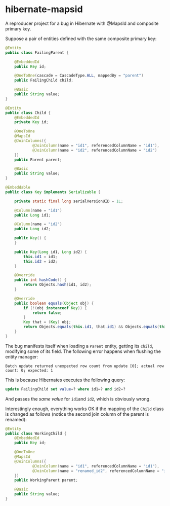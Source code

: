 hibernate-mapsid
================

A reproducer project for a bug in Hibernate with @MapsId and composite primary key.

Suppose a pair of entities defined with the same composite primary key:

```java
@Entity
public class FailingParent {

    @EmbeddedId
    public Key id;

    @OneToOne(cascade = CascadeType.ALL, mappedBy = "parent")
    public FailingChild child;

    @Basic
    public String value;
}

@Entity
public class Child {
    @EmbeddedId
    private Key id;

    @OneToOne
    @MapsId
    @JoinColumns({
            @JoinColumn(name = "id1", referencedColumnName = "id1"),
            @JoinColumn(name = "id2", referencedColumnName = "id2")
    })
    public Parent parent;

    @Basic
    public String value;
}

@Embeddable
public class Key implements Serializable {

    private static final long serialVersionUID = 1L;

    @Column(name = "id1")
    public Long id1;

    @Column(name = "id2")
    public Long id2;

    public Key() {
    }

    public Key(Long id1, Long id2) {
        this.id1 = id1;
        this.id2 = id2;
    }

    @Override
    public int hashCode() {
        return Objects.hash(id1, id2);
    }

    @Override
    public boolean equals(Object obj) {
        if (!(obj instanceof Key)) {
            return false;
        }
        Key that = (Key) obj;
        return Objects.equals(this.id1, that.id1) && Objects.equals(this.id2, that.id2);
    }
}
```

The bug manifests itself when loading a `Parent` entity, getting its `child`, modifying some of its field. The following error happens when flushing the entity manager:
```
Batch update returned unexpected row count from update [0]; actual row count: 0; expected: 1
```

This is because Hibernates executes the following query:
```sql
update FailingChild set value=? where id1=? and id2=?
```
And passes the *same value* for ```id1```and ```id2```, which is obviously wrong.

Interestingly enough, everything works OK if the mapping of the ```Child``` class is changed as follows (notice the second join column of the parent is renamed):
```java
@Entity
public class WorkingChild {
    @EmbeddedId
    public Key id;

    @OneToOne
    @MapsId
    @JoinColumns({
            @JoinColumn(name = "id1", referencedColumnName = "id1"),
            @JoinColumn(name = "renamed_id2", referencedColumnName = "id2")
    })
    public WorkingParent parent;

    @Basic
    public String value;
}
```
